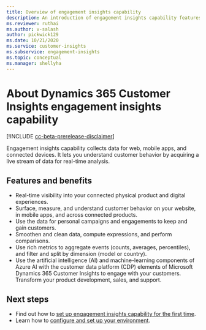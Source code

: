 ```yaml
---
title: Overview of engagement insights capability
description: An introduction of engagement insights capability features and benefits. 
ms.reviewer: ruthai
ms.author: v-salash
author: pickwick129
ms.date: 10/21/2020
ms.service: customer-insights
ms.subservice: engagement-insights 
ms.topic: conceptual
ms.manager: shellyha
---
```


# About Dynamics 365 Customer Insights engagement insights capability 

[!INCLUDE [cc-beta-prerelease-disclaimer](includes/cc-beta-prerelease-disclaimer.md)]

Engagement insights capability collects data for web, mobile apps, and connected devices. It lets you understand customer behavior by acquiring a live stream of data for real-time analysis.

## Features and benefits

- Real-time visibility into your connected physical product and digital experiences.
- Surface, measure, and understand customer behavior on your website, in mobile apps, and across connected products.
- Use the data for personal campaigns and engagements to keep and gain customers.
- Smoothen and clean data, compute expressions, and perform comparisons.
- Use rich metrics to aggregate events (counts, averages, percentiles), and filter and split by dimension (model or country).
- Use the artificial intelligence (AI) and machine-learning components of Azure AI with the customer data platform (CDP) elements of Microsoft Dynamics 365 Customer Insights to engage with your customers. Transform your product development, sales, and support.

 ## Next steps

- Find out how to [set up engagement insights capability for the first time](quickstart.md).
- Learn how to [configure and set up your environment](get-started.md).

